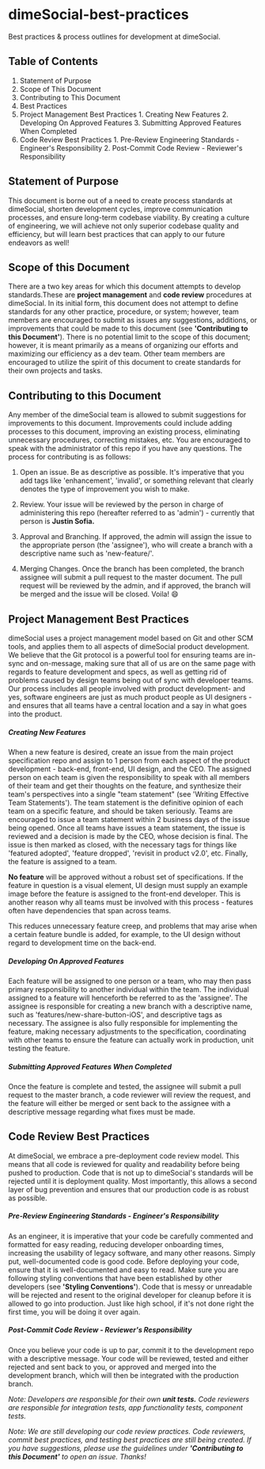 # dimeSocial-best-practices
Best practices &amp; process outlines for development at dimeSocial.

## Table of Contents

1. Statement of Purpose
2. Scope of This Document
3. Contributing to This Document
4. Best Practices
  1. Project Management Best Practices
    1. Creating New Features
    2. Developing On Approved Features
    3. Submitting Approved Features When Completed
  2. Code Review Best Practices
    1. Pre-Review Engineering Standards - Engineer's Responsibility
    2. Post-Commit Code Review - Reviewer's Responsibility


## Statement of Purpose
This document is borne out of a need to create process standards at dimeSocial, shorten development cycles, improve communication processes, and ensure long-term codebase viability. By creating a culture of engineering, we will achieve not only superior codebase quality and efficiency, but will learn best practices that can apply to our future endeavors as well!

## Scope of this Document
There are a two key areas for which this document attempts to develop standards.These are **project management** and **code review** procedures at dimeSocial. In its initial form, this document does not attempt to define standards for any other practice, procedure, or system; however, team members are encouraged to submit as issues any suggestions, additions, or improvements that could be made to this document (see __'Contributing to this Document'__). There is no potential limit to the scope of this document; however, it is meant primarily as a means of organizing our efforts and maximizing our efficiency as a dev team. Other team members are encouraged to utilize the spirit of this document to create standards for their own projects and tasks. 

## Contributing to this Document
Any member of the dimeSocial team is allowed to submit suggestions for improvements to this document. Improvements could include adding processes to this document, improving an existing process, eliminating unnecessary procedures, correcting mistakes, etc. You are encouraged to speak with the administrator of this repo if you have any questions. The process for contributing is as follows: 

1. Open an issue. Be as descriptive as possible. It's imperative that you add tags like 'enhancement', 'invalid', or something relevant that clearly denotes the type of improvement you wish to make. 

2. Review. Your issue will be reviewed by the person in charge of administering this repo (hereafter referred to as 'admin') - currently that person is __Justin Sofia.__ 

3. Approval and Branching. If approved, the admin will assign the issue to the appropriate person (the 'assignee'), who will create a branch with a descriptive name such as 'new-feature/<feature-name-goes-here>'. 

4. Merging Changes. Once the branch has been completed, the branch assignee will submit a pull request to the master document. The pull request will be reviewed by the admin, and if approved, the branch will be merged and the issue will be closed. Voila! :smile:


## Project Management Best Practices

dimeSocial uses a project management model based on Git and other SCM tools, and applies them to all aspects of dimeSocial product development. We believe that the Git protocol is a powerful tool for ensuring teams are in-sync and on-message, making sure that all of us are on the same page with regards to feature development and specs, as well as getting rid of problems caused by design teams being out of sync with developer teams. Our process includes all people involved with product development- and yes, software engineers are just as much product people as UI designers - and ensures that all teams have a central location and a say in what goes into the product. 

##### Creating New Features

When a new feature is desired, create an issue from the main project specification repo and assign to 1 person from each aspect of the product development - back-end, front-end, UI design, and the CEO. The assigned person on each team is given the responsibility to speak with all members of their team and get their thoughts on the feature, and synthesize their team's perspectives into a single "team statement" (see 'Writing Effective Team Statements'). The team statement is the definitive opinion of each team on a specific feature, and should be taken seriously. Teams are encouraged to issue a team statement within 2 business days of the issue being opened. Once all teams have issues a team statement, the issue is reviewed and a decision is made by the CEO, whose decision is final. The issue is then marked as closed, with the necessary tags for things like 'featured adopted', 'feature dropped', 'revisit in product v2.0', etc. Finally, the feature is assigned to a team. 

**No feature** will be approved without a robust set of specifications. If the feature in question is a visual element, UI design must supply an example image before the feature is assigned to the front-end developer. This is another reason why all teams must be involved with this process - features often have dependencies that span across teams.

This reduces unnecessary feature creep, and problems that may arise when a certain feature bundle is added, for example, to the UI design without regard to development time on the back-end. 

##### Developing On Approved Features

Each feature will be assigned to one person or a team, who may then pass primary responsibility to another individual within the team. The individual assigned to a feature will henceforth be referred to as the 'assignee'. The assignee is responsible for creating a new branch with a descriptive name, such as 'features/new-share-button-iOS', and descriptive tags as necessary. The assignee is also fully responsible for implementing the feature, making necessary adjustments to the specification, coordinating with other teams to ensure the feature can actually work in production, unit testing the feature. 

##### Submitting Approved Features When Completed

Once the feature is complete and tested, the assignee will submit a pull request to the master branch, a code reviewer will review the request, and the feature will either be merged or sent back to the assignee with a descriptive message regarding what fixes must be made.

## Code Review Best Practices

At dimeSocial, we embrace a pre-deployment code review model. This means that all code is reviewed for quality and readability before being pushed to production. Code that is not up to dimeSocial's standards will be rejected until it is deployment quality. Most importantly, this allows a second layer of bug prevention and ensures that our production code is as robust as possible. 

##### Pre-Review Engineering Standards - Engineer's Responsibility
As an engineer, it is imperative that your code be carefully commented and formatted for easy reading, reducing developer onboarding times, increasing the usability of legacy software, and many other reasons. Simply put, well-documented code is good code. Before deploying your code, ensure that it is well-documented and easy to read. Make sure you are following styling conventions that have been established by other developers (see __'Styling Conventions'__). Code that is messy or unreadable will be rejected and resent to the original developer for cleanup before it is allowed to go into production. Just like high school, if it's not done right the first time, you will be doing it over again. 

##### Post-Commit Code Review - Reviewer's Responsibility
Once you believe your code is up to par, commit it to the development repo with a descriptive message. Your code will be reviewed, tested and either rejected and sent back to you, or approved and merged into the development branch, which will then be integrated with the production branch. 

*Note: Developers are responsible for their own __unit tests.__ Code reviewers are responsible for integration tests, app functionality tests, component tests.*

*Note: We are still developing our code review practices. Code reviewers, commit best practices, and testing best practices are still being created. If you have suggestions, please use the guidelines under __'Contributing to this Document'__ to open an issue. Thanks!*

